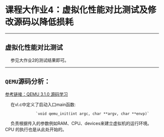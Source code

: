 # 课程大作业4：虚拟化性能对比测试及修改源码以降低损耗

---------------------

## 虚拟化性能对比测试

&emsp; 参见大作业2的测试结果即可。

---------------------

## `QEMU`源码分析：

[参考链接：QEMU 3.1.0 源码学习](https://abelsu7.top/2019/06/04/qemu-src-notes/)

&emsp; 在vl.c中定义了启动入口main函数:

                  `void qemu_init(int argc, char **argv, char **envp)`

&emsp; 负责根据传入的参数例如RAM、CPU、devices来建立虚拟机的运行环境。CPU 的执行也是从此处开始的。
